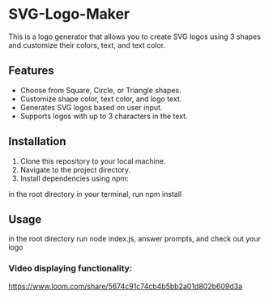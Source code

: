 # SVG-Logo-Maker

This is a logo generator that allows you to create SVG logos using 3 shapes and customize their colors, text, and text color.

## Features

- Choose from Square, Circle, or Triangle shapes.
- Customize shape color, text color, and logo text.
- Generates SVG logos based on user input.
- Supports logos with up to 3 characters in the text.

## Installation

1. Clone this repository to your local machine.
2. Navigate to the project directory.
3. Install dependencies using npm:

in the root directory in your terminal, run 
npm install

## Usage
in the root directory run node index.js, answer prompts, and check out your logo

### Video displaying functionality:
https://www.loom.com/share/5674c91c74cb4b5bb2a01d802b609d3a
